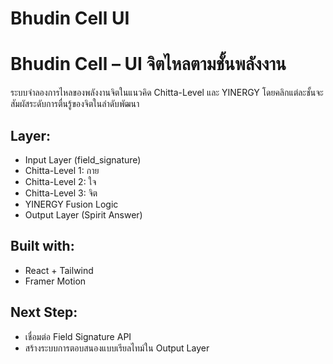 # Bhudin Cell UI
# Bhudin Cell – UI จิตไหลตามชั้นพลังงาน

ระบบจำลองการไหลของพลังงานจิตในแนวคิด Chitta-Level และ YINERGY
โดยคลิกแต่ละชั้นจะสัมผัสระดับการตื่นรู้ของจิตในลำดับพัฒนา

## Layer:
- Input Layer (field_signature)
- Chitta-Level 1: กาย
- Chitta-Level 2: ใจ
- Chitta-Level 3: จิต
- YINERGY Fusion Logic
- Output Layer (Spirit Answer)

## Built with:
- React + Tailwind
- Framer Motion

## Next Step:
- เชื่อมต่อ Field Signature API
- สร้างระบบการตอบสนองแบบเรียลไทม์ใน Output Layer

